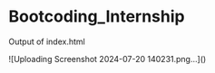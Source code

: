 # Bootcoding_Internship
<p>Output of index.html </p>
![Uploading Screenshot 2024-07-20 140231.png…]()

